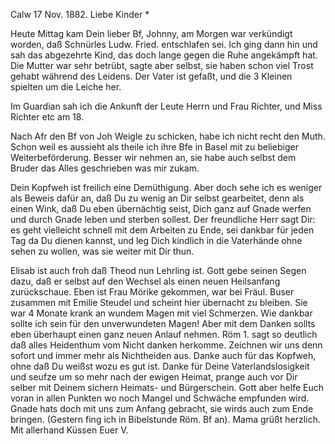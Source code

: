  Calw 17 Nov. 1882.
Liebe Kinder <Mar>*

Heute Mittag kam Dein lieber Bf, Johnny, am Morgen war verkündigt worden, daß Schnürles Ludw. Fried. entschlafen sei. Ich ging dann hin und sah das abgezehrte Kind, das doch lange gegen die Ruhe angekämpft hat. Die Mutter war sehr betrübt, sagte aber selbst, sie haben schon viel Trost gehabt während des Leidens. Der Vater ist gefaßt, und die 3 Kleinen spielten um die Leiche her.

Im Guardian sah ich die Ankunft der Leute Herrn und Frau Richter, und Miss Richter etc am 18.

Nach Afr den Bf von Joh Weigle zu schicken, habe ich nicht recht den Muth. Schon weil es aussieht als theile ich ihre Bfe in Basel mit zu beliebiger Weiterbeförderung. Besser wir nehmen an, sie habe auch selbst dem Bruder das Alles geschrieben was mir zukam.

Dein Kopfweh ist freilich eine Demüthigung. Aber doch sehe ich es weniger als Beweis dafür an, daß Du zu wenig an Dir selbst gearbeitet, denn als einen Wink, daß Du eben übernächtig seist, Dich ganz auf Gnade werfen und durch Gnade leben und sterben sollest. Der freundliche Herr sagt Dir: es geht vielleicht schnell mit dem Arbeiten zu Ende, sei dankbar für jeden Tag da Du dienen kannst, und leg Dich kindlich in die Vaterhände ohne sehen zu wollen, was sie weiter mit Dir thun.

Elisab ist auch froh daß Theod nun Lehrling ist. Gott gebe seinen Segen dazu, daß er selbst auf den Wechsel als einen neuen Heilsanfang zurückschaue. 
Eben ist Frau Mörike gekommen, war bei Fräul. Buser zusammen mit Emilie Steudel und scheint hier übernacht zu bleiben. Sie war 4 Monate krank an wundem Magen mit viel Schmerzen. Wie dankbar sollte ich sein für den unverwundeten Magen! Aber mit dem Danken sollts eben überhaupt einen ganz neuen Anlauf nehmen. Röm 1. sagt so deutlich daß alles Heidenthum vom Nicht danken herkomme. Zeichnen wir uns denn sofort und immer mehr als Nichtheiden aus. Danke auch für das Kopfweh, ohne daß Du weißst wozu es gut ist. Danke für Deine Vaterlandslosigkeit und seufze um so mehr nach der ewigen Heimat, prange auch vor Dir selber mit Deinem sichern Heimats- und Bürgerschein. Gott aber helfe Euch voran in allen Punkten wo noch Mangel und Schwäche empfunden wird. Gnade hats doch mit uns zum Anfang gebracht, sie wirds auch zum Ende bringen. (Gestern fing ich in Bibelstunde Röm. Bf an). Mama grüßt herzlich. Mit allerhand Küssen
 Euer V.

